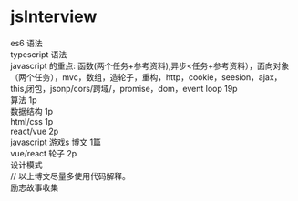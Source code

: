 # jsInterview
es6 语法<br>
typescript 语法<br>
javascript 的重点: 函数(两个任务+参考资料),异步<任务+参考资料），面向对象（两个任务），mvc，数组，造轮子，重构，http，cookie，seesion，ajax，this,闭包，jsonp/cors/跨域/，promise，dom，event loop 19p<br>
算法 1p <br>
数据结构 1p<br>
html/css 1p<br>
react/vue 2p<br>
javascript 游戏s 博文 1篇<br>
vue/react 轮子 2p<br>
设计模式<br>
// 以上博文尽量多使用代码解释。 <br>
励志故事收集<br>

